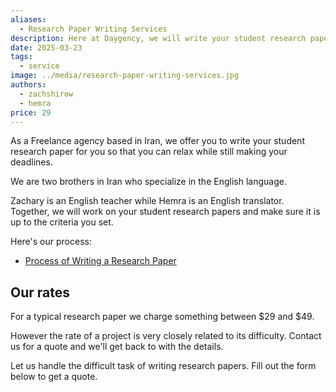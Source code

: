 ```yaml
---
aliases:
  - Research Paper Writing Services
description: Here at Daygency, we will write your student research papers so that you can make your deadlines.
date: 2025-03-23
tags:
  - service
image: ../media/research-paper-writing-services.jpg
authors:
  - zachshirow
  - hemra
price: 29
---
```


As a Freelance agency based in Iran, we offer you to write your student research paper for you so that you can relax while still making your deadlines. 

We are two brothers in Iran who specialize in the English language. 

Zachary is an English teacher while Hemra is an English translator. Together, we will work on your student research papers and make sure it is up to the criteria you set. 

Here's our process: 

- [Process of Writing a Research Paper](../blog/research-paper-writing-process.md)


## Our rates

For a typical research paper we charge something between $29 and $49. 

However the rate of a project is very closely related to its difficulty. Contact us for a quote and we'll get back to with the details. 

Let us handle the difficult task of writing research papers. Fill out the form below to get a quote. 